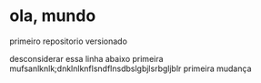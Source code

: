 # ola, mundo
 primeiro repositorio versionado

 


desconsiderar essa linha abaixo
primeira mufsanlknlk;dnklnlknflsndflnsdbslgbjlsrbgljblr 
primeira mudança
